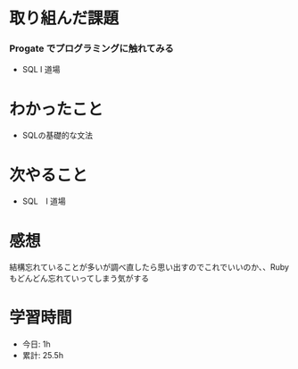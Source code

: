 # 取り組んだ課題
### Progate でプログラミングに触れてみる
* SQL Ⅰ 道場
# わかったこと
* SQLの基礎的な文法
# 次やること
* SQL　I 道場
# 感想
結構忘れていることが多いが調べ直したら思い出すのでこれでいいのか、、Ruby もどんどん忘れていってしまう気がする
# 学習時間
* 今日: 1h
* 累計: 25.5h
